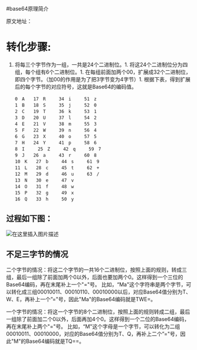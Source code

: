 #base64原理简介
>  
 原文地址：   


# 转化步骤:
1. 将每三个字节作为一组，一共是24个二进制位。1. 将这24个二进制位分为四组，每个组有6个二进制位。1. 在每组前面加两个00，扩展成32个二进制位，即四个字节。（加00的作用是为了把3字节变为4字节）1. 根据下表，得到扩展后的每个字节的对应符号，这就是Base64的编码值。
```
　　0　A　　17　R　　　34　i　　　51　z
　　1　B　　18　S　　　35　j　　　52　0
　　2　C　　19　T　　　36　k　　　53　1
　　3　D　　20　U　　　37　l　　　54　2
　　4　E　　21　V　　　38　m　　　55　3
　　5　F　　22　W　　　39　n　　　56　4
　　6　G　　23　X　　　40　o　　　57　5
　　7　H　　24　Y　　　41　p　　　58　6
　　8　I　　　25　Z　　　42　q　　　59　7
　　9　J　　26　a　　　43　r　　　60　8
　　10　K　　27　b　　　44　s　　　61　9
　　11　L　　28　c　　　45　t　　　62　+
　　12　M　　29　d　　　46　u　　　63　/
　　13　N　　30　e　　　47　v
　　14　O　　31　f　　　48　w　　　
　　15　P　　32　g　　　49　x
　　16　Q　　33　h　　　50　y

```

## 过程如下图：

<img src="http://blog.xiayf.cn/2016/01/24/base64-encoding/media/14542967158550.jpg" alt="在这里插入图片描述">

## 不足三字节的情况

>  
 二个字节的情况：将这二个字节的一共16个二进制位，按照上面的规则，转成三组，最后一组除了前面加两个0以外，后面也要加两个0。这样得到一个三位的Base64编码，再在末尾补上一个"="号。 比如，“Ma"这个字符串是两个字节，可以转化成三组00010011、00010110、00010000以后，对应Base64值分别为T、W、E，再补上一个”="号，因此"Ma"的Base64编码就是TWE=。 


>  
 一个字节的情况：将这一个字节的8个二进制位，按照上面的规则转成二组，最后一组除了前面加二个0以外，后面再加4个0。这样得到一个二位的Base64编码，再在末尾补上两个"="号。 比如，“M"这个字母是一个字节，可以转化为二组00010011、00010000，对应的Base64值分别为T、Q，再补上二个”="号，因此"M"的Base64编码就是TQ==。 

